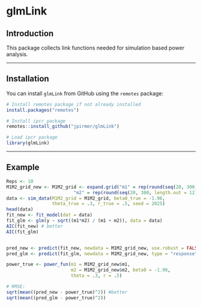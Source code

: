 # glmLink

## Introduction

This package collects link functions needed for simulation based power analysis.

---

## Installation

You can install `glmLink` from GitHub using the `remotes` package:

```r
# Install remotes package if not already installed
install.packages("remotes") 

# Install ipcr package
remotes::install_github("jpirmer/glmLink")

# Load ipcr package
library(glmLink)
```

---

## Example

```r
Reps <- 10
M1M2_grid_new <- M1M2_grid <- expand.grid("m1" = rep(round(seq(20, 300, length.out = 12)), Reps), 
                         "m2" = rep(round(seq(20, 300, length.out = 12)), 1))
data <- sim_data(M1M2_grid = M1M2_grid, beta0_true = -1.96,
                 theta_true = .3, r_true = .5, seed = 2025)
head(data)
fit_new <- fit_model(dat = data)
fit_glm <- glm(y ~ sqrt((m1*m2) / (m1 + m2)), data = data)
AIC(fit_new) # better
AIC(fit_glm)


pred_new <- predict(fit_new, newdata = M1M2_grid_new, use.robust = FALSE)$Power_hat
pred_glm <- predict(fit_glm, newdata = M1M2_grid_new, type = "response")

power_true <- power_fun(m1 = M1M2_grid_new$m1, 
                        m2 = M1M2_grid_new$m2, beta0 = -1.96, 
                        theta = .3, r = .5)

# RMSE:
sqrt(mean((pred_new - power_true)^2)) #better
sqrt(mean((pred_glm - power_true)^2))
```
